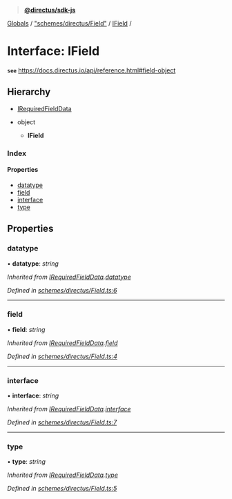 > **[@directus/sdk-js](../README.md)**

[Globals](../README.md) / ["schemes/directus/Field"](../modules/_schemes_directus_field_.md) / [IField](_schemes_directus_field_.ifield.md) /

# Interface: IField

**`see`** https://docs.directus.io/api/reference.html#field-object

## Hierarchy

* [IRequiredFieldData](_schemes_directus_field_.irequiredfielddata.md)

* object

  * **IField**

### Index

#### Properties

* [datatype](_schemes_directus_field_.ifield.md#datatype)
* [field](_schemes_directus_field_.ifield.md#field)
* [interface](_schemes_directus_field_.ifield.md#interface)
* [type](_schemes_directus_field_.ifield.md#type)

## Properties

###  datatype

• **datatype**: *string*

*Inherited from [IRequiredFieldData](_schemes_directus_field_.irequiredfielddata.md).[datatype](_schemes_directus_field_.irequiredfielddata.md#datatype)*

*Defined in [schemes/directus/Field.ts:6](https://github.com/janbiasi/sdk-js/blob/75383ea/src/schemes/directus/Field.ts#L6)*

___

###  field

• **field**: *string*

*Inherited from [IRequiredFieldData](_schemes_directus_field_.irequiredfielddata.md).[field](_schemes_directus_field_.irequiredfielddata.md#field)*

*Defined in [schemes/directus/Field.ts:4](https://github.com/janbiasi/sdk-js/blob/75383ea/src/schemes/directus/Field.ts#L4)*

___

###  interface

• **interface**: *string*

*Inherited from [IRequiredFieldData](_schemes_directus_field_.irequiredfielddata.md).[interface](_schemes_directus_field_.irequiredfielddata.md#interface)*

*Defined in [schemes/directus/Field.ts:7](https://github.com/janbiasi/sdk-js/blob/75383ea/src/schemes/directus/Field.ts#L7)*

___

###  type

• **type**: *string*

*Inherited from [IRequiredFieldData](_schemes_directus_field_.irequiredfielddata.md).[type](_schemes_directus_field_.irequiredfielddata.md#type)*

*Defined in [schemes/directus/Field.ts:5](https://github.com/janbiasi/sdk-js/blob/75383ea/src/schemes/directus/Field.ts#L5)*
